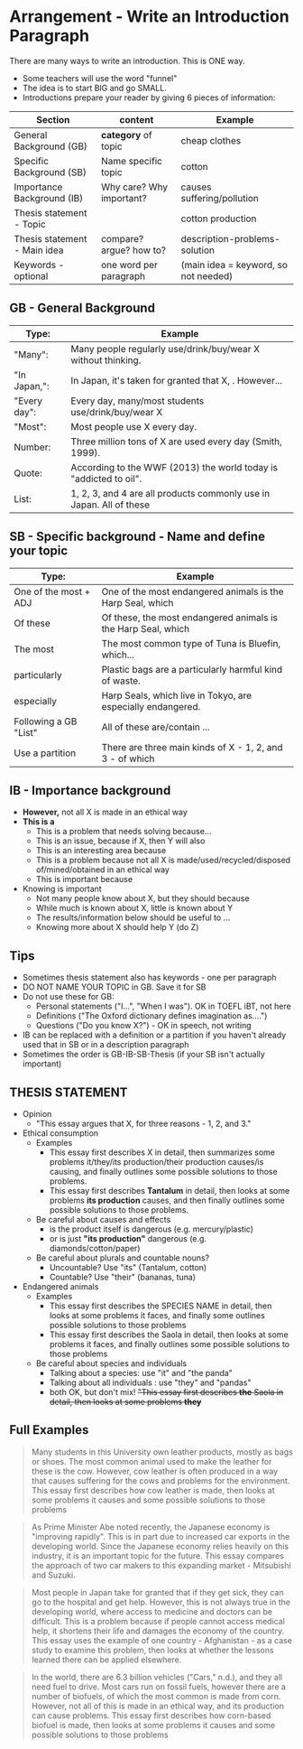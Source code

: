 # Arrangement - Write an Introduction Paragraph
There are many ways to write an introduction. This is ONE way. 

* Some teachers will use the word "funnel"
* The idea is to start BIG and go SMALL. 
* Introductions prepare your reader by giving 6 pieces of information:


|Section                         |content                     |Example |
|--------------------------------|--------------------        |---------------|
|General Background (GB)         | __category__ of topic       |cheap clothes|
|Specific Background (SB)        |Name specific topic         |cotton|
|Importance Background (IB)      |Why care? Why important?    |causes suffering/pollution|  
|Thesis statement - Topic        |                            |cotton production|
|Thesis statement - Main idea    |compare? argue? how to?     |description-problems-solution|
|Keywords - optional             |one word per paragraph      |(main idea = keyword, so not needed)|


## GB - General Background
|Type:           |Example                                      |
|----------------|--------                                      |
|"Many":         |Many people regularly use/drink/buy/wear X without thinking.|
|"In Japan,":    |In Japan, it's taken for granted that X, . However...|
|"Every day":    |Every day, many/most students use/drink/buy/wear X|
|"Most":         |Most people use X every day.|
|Number:         |Three million tons of X are used every day (Smith, 1999).|
|Quote:          |According to the WWF (2013) the world today is "addicted to oil".|
|List:           |1, 2, 3, and 4 are all products commonly use in Japan. All of these |
 

## SB - Specific background - Name and define your topic
|Type:                   |Example           |
|------------------------|-------------------|
|One of the most + ADJ   |One of the most endangered animals is the Harp Seal, which|
|Of these                |Of these, the most endangered animals is the Harp Seal, which|
|The most                |The most common type of Tuna is Bluefin, which...|
|particularly            |Plastic bags are a particularly harmful kind of waste.|
|especially              |Harp Seals, which live in Tokyo, are especially endangered.|
|Following a GB "List"   |All of these are/contain ...|
|Use a partition         |There are three main kinds of X - 1, 2, and 3 - of which|

## IB - Importance background
* __However,__ not all X is made in an ethical way
* __This is a__
    * This is a problem that needs solving because...
    * This is an issue, because if X, then Y will also
    * This is an interesting area because
    * This is a problem because not all X is made/used/recycled/disposed of/mined/obtained in an ethical way
    * This is important because
* Knowing is important
    * Not many people know about X, but they should because
    * While much is known about X, little is known about Y
    * The results/information below should be useful to ...
    * Knowing more about X should help Y (do Z)

## Tips
* Sometimes thesis statement also has keywords - one per paragraph
* DO NOT NAME YOUR TOPIC in GB. Save it for SB
* Do not use these for GB:
    * Personal statements ("I...", "When I was"). OK in TOEFL iBT, not here
    * Definitions ("The Oxford dictionary defines imagination as....")
    * Questions ("Do you know X?") - OK in speech, not writing
* IB can be replaced with a definition or a partition if you haven't already used that in SB or in a description paragraph
* Sometimes the order is GB-IB-SB-Thesis (if your SB isn't actually important)



## THESIS STATEMENT
* Opinion 
    * "This essay argues that X, for three reasons - 1, 2, and 3."
* Ethical consumption
    * Examples
        * This essay first describes X in detail, then summarizes some problems it/they/its production/their production causes/is causing, and finally outlines some possible solutions to those problems.
        * This essay first describes __Tantalum__ in detail, then looks at some problems __its production__ causes, and then finally outlines some possible solutions to those problems.
    * Be careful about causes and effects
        * is the product itself is dangerous (e.g. mercury/plastic)
        * or is just __"its production"__ dangerous (e.g. diamonds/cotton/paper)
    * Be careful about plurals and countable nouns?
        * Uncountable? Use "its" (Tantalum, cotton)
        * Countable? Use "their" (bananas, tuna)
* Endangered animals
    * Examples
        * This essay first describes the SPECIES NAME in detail, then looks at some problems it faces, and finally some outlines possible solutions to those problems
        * This essay first describes the Saola in detail, then looks at some problems it faces, and finally outlines some possible solutions to those problems
    * Be careful about species and individuals
        * Talking about a species: use "it" and "the panda"
        * Talking about all individuals : use "they" and "pandas"
        * both OK, but don't mix! ~~"This essay first describes __the__ Saola in detail, then looks at some problems __they__~~


##  Full Examples
> Many students in this University own leather products, mostly as bags or shoes. The most common animal used to make the leather for these is the cow. However, cow leather is often produced in a way that causes suffering for the cows and problems for the environment. This essay first describes how cow leather is made, then looks at some problems it causes and some possible solutions to those problems


> As Prime Minister Abe noted recently, the Japanese economy is "improving rapidly". This is in part due to increased car exports in the developing world. Since the Japanese economy relies heavily on this industry, it is an important topic for the future. This essay compares the approach of two car makers to this expanding market - Mitsubishi and Suzuki. 


> Most people in Japan take for granted that if they get sick, they can go to the hospital and get help. However, this is not always true in the developing world, where access to medicine and doctors can be difficult. This is a problem because if people cannot access medical help, it shortens their life and damages the economy of the country. This essay uses the example of one country - Afghanistan - as a case study to examine this problem, then looks at whether the lessons learned there can be applied elsewhere.


> In the world, there are 6.3 billion vehicles ("Cars," n.d.), and they all need fuel to drive. Most cars run on fossil fuels, however there are a number of biofuels, of which the most common is made from corn. However, not all of this is made in an ethical way, and its production can cause problems. This essay first describes how corn-based biofuel is made, then looks at some problems it causes and some possible solutions to those problems




 